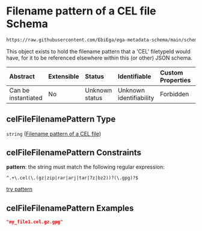 # Filename pattern of a CEL file Schema

```txt
https://raw.githubusercontent.com/EbiEga/ega-metadata-schema/main/schemas/EGA.common-definitions.json#/$defs/celFileFilenamePattern
```

This object exists to hold the filename pattern that a 'CEL' filetypeId would have, for it to be referenced elsewhere within this (or other) JSON schema.

| Abstract            | Extensible | Status         | Identifiable            | Custom Properties | Additional Properties | Access Restrictions | Defined In                                                                                           |
| :------------------ | :--------- | :------------- | :---------------------- | :---------------- | :-------------------- | :------------------ | :--------------------------------------------------------------------------------------------------- |
| Can be instantiated | No         | Unknown status | Unknown identifiability | Forbidden         | Allowed               | none                | [EGA.common-definitions.json\*](../../../schemas/EGA.common-definitions.json "open original schema") |

## celFileFilenamePattern Type

`string` ([Filename pattern of a CEL file](ega-4-defs-filename-pattern-of-a-cel-file.md))

## celFileFilenamePattern Constraints

**pattern**: the string must match the following regular expression:&#x20;

```regexp
^.+\.cel(\.(gz|zip|rar|arj|tar|7z|bz2))?(\.gpg)?$
```

[try pattern](https://regexr.com/?expression=%5E.%2B%5C.cel\(%5C.\(gz%7Czip%7Crar%7Carj%7Ctar%7C7z%7Cbz2\)\)%3F\(%5C.gpg\)%3F%24 "try regular expression with regexr.com")

## celFileFilenamePattern Examples

```json
"my_file1.cel.gz.gpg"
```
